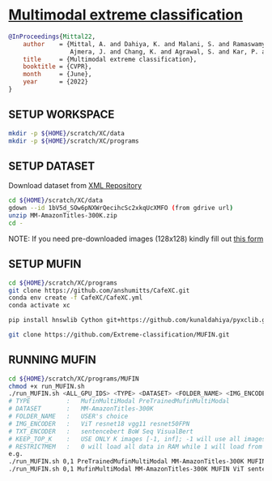 # [Multimodal extreme classification](https://github.com/Extreme-classification/MUFIN/blob/main/MUFIN.pdf)
```bib
@InProceedings{Mittal22, 
    author    = {Mittal, A. and Dahiya, K. and Malani, S. and Ramaswamy, J. and Kuruvilla, S. and 
                 Ajmera, J. and Chang, K. and Agrawal, S. and Kar, P. and Varma, M.},     
    title     = {Multimodal extreme classification},
    booktitle = {CVPR}, 
    month     = {June},
    year      = {2022}
}
```

## SETUP WORKSPACE
```bash
mkdir -p ${HOME}/scratch/XC/data 
mkdir -p ${HOME}/scratch/XC/programs
```

## SETUP DATASET
Download dataset from [XML Repository](http://manikvarma.org/downloads/XC/XMLRepository.html)
```bash
cd ${HOME}/scratch/XC/data
gdown --id 1bV5d_SOw6pNXWrQecihcSc2xkqUcXMFO (from gdrive url)
unzip MM-AmazonTitles-300K.zip
cd -
```

NOTE: If you need pre-downloaded images (128x128) kindly fill out [this form](https://docs.google.com/forms/d/e/1FAIpQLSe_vb7U83w6vdGslXF5pDR0TdAxft-GJoWv6vQ_bHzcJtn_vA/viewform?usp=sf_link)
## SETUP MUFIN
```bash
cd ${HOME}/scratch/XC/programs
git clone https://github.com/anshumitts/CafeXC.git
conda env create -f CafeXC/CafeXC.yml
conda activate xc

pip install hnswlib Cython git+https://github.com/kunaldahiya/pyxclib.git

git clone https://github.com/Extreme-classification/MUFIN.git
```

## RUNNING MUFIN
```bash
cd ${HOME}/scratch/XC/programs/MUFIN
chmod +x run_MUFIN.sh
./run_MUFIN.sh <ALL_GPU_IDS> <TYPE> <DATASET> <FOLDER_NAME> <IMG_ENCODER> <TXT_ENCODER> <KEEP_TOP_K> <RESTRICTMEM>
# TYPE          :	MufinMultiModal PreTrainedMufinMultiModal
# DATASET       :	MM-AmazonTitles-300K
# FOLDER_NAME   :	USER's choice
# IMG_ENCODER   :	ViT resnet18 vgg11 resnet50FPN
# TXT_ENCODER   :	sentencebert BoW Seq VisualBert 
# KEEP_TOP_K    :   USE ONLY K images [-1, inf]; -1 will use all images
# RESTRICTMEM   :   0 will load all data in RAM while 1 will load from disk.
e.g.
./run_MUFIN.sh 0,1 PreTrainedMufinMultiModal MM-AmazonTitles-300K MUFIN_pretrained ViT sentencebert -1 0
./run_MUFIN.sh 0,1 MufinMultiModal MM-AmazonTitles-300K MUFIN ViT sentencebert -1 0
```
